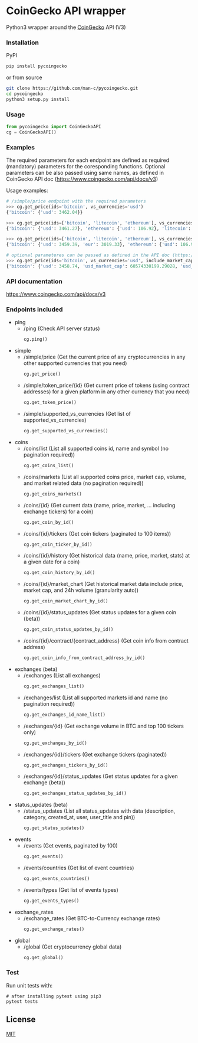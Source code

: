 # CoinGecko API wrapper

Python3 wrapper around the [CoinGecko](https://www.coingecko.com/) API (V3)

### Installation
PyPI
```bash
pip install pycoingecko
```
or from source
```bash
git clone https://github.com/man-c/pycoingecko.git
cd pycoingecko
python3 setup.py install
```

### Usage

```python
from pycoingecko import CoinGeckoAPI
cg = CoinGeckoAPI()
```

### Examples
The required parameters for each endpoint are defined as required (mandatory) parameters for the coresponding functions.
Optional parameters can be also passed using same names, as defined in CoinGecko API doc (https://www.coingecko.com/api/docs/v3)

Usage examples:
```python
# /simple/price endpoint with the required parameters
>>> cg.get_price(ids='bitcoin', vs_currencies='usd')
{'bitcoin': {'usd': 3462.04}}

>>> cg.get_price(ids=['bitcoin', 'litecoin', 'ethereum'], vs_currencies='usd')
{'bitcoin': {'usd': 3461.27}, 'ethereum': {'usd': 106.92}, 'litecoin': {'usd': 32.72}}

>>> cg.get_price(ids=['bitcoin', 'litecoin', 'ethereum'], vs_currencies=['usd', 'eur'])
{'bitcoin': {'usd': 3459.39, 'eur': 3019.33}, 'ethereum': {'usd': 106.91, 'eur': 93.31}, 'litecoin': {'usd': 32.72, 'eur': 28.56}}

# optional parameteres can be passed as defined in the API doc (https://www.coingecko.com/api/docs/v3)
>>> cg.get_price(ids='bitcoin', vs_currencies='usd', include_market_cap='true', include_24hr_vol='true', include_24hr_change='true', include_last_updated_at='true')
{'bitcoin': {'usd': 3458.74, 'usd_market_cap': 60574330199.29028, 'usd_24h_vol': 4182664683.6247883, 'usd_24h_change': 1.2295378479069035, 'last_updated_at': 1549071865}}
```

### API documentation
https://www.coingecko.com/api/docs/v3

### Endpoints included
- ping
  - /ping (Check API server status)
    ```python 
    cg.ping()
    ```
- simple
  - /simple/price (Get the current price of any cryptocurrencies in any other supported currencies that you need)
    ```python 
    cg.get_price()
    ```
  - /simple/token_price/{id} (Get current price of tokens (using contract addresses) for a given platform in any other currency that you need)
    ```python 
    cg.get_token_price()
    ```  
  - /simple/supported_vs_currencies (Get list of supported_vs_currencies)
    ```python 
    cg.get_supported_vs_currencies()
    ```
- coins
  - /coins/list (List all supported coins id, name and symbol (no pagination required))
    ```python 
    cg.get_coins_list()
    ```
  - /coins/markets (List all supported coins price, market cap, volume, and market related data (no pagination required))
    ```python 
    cg.get_coins_markets()
    ```
  - /coins/{id} (Get current data (name, price, market, ... including exchange tickers) for a coin)
    ```python 
    cg.get_coin_by_id()
    ```
  - /coins/{id}/tickers (Get coin tickers (paginated to 100 items))
    ```python 
    cg.get_coin_ticker_by_id()
    ```
  - /coins/{id}/history (Get historical data (name, price, market, stats) at a given date for a coin)
    ```python 
    cg.get_coin_history_by_id()
    ```
  - /coins/{id}/market_chart (Get historical market data include price, market cap, and 24h volume (granularity auto))
    ```python 
    cg.get_coin_market_chart_by_id()
    ```
  - /coins/{id}/status_updates (Get status updates for a given coin (beta))
    ```python 
    cg.get_coin_status_updates_by_id()
    ```
  - /coins/{id}/contract/{contract_address} (Get coin info from contract address)
    ```python 
    cg.get_coin_info_from_contract_address_by_id()
    ```
- exchanges (beta)
  - /exchanges (List all exchanges)
    ```python
    cg.get_exchanges_list()
    ```
  - /exchanges/list (List all supported markets id and name (no pagination required))
    ```python
    cg.get_exchanges_id_name_list()
    ```
  - /exchanges/{id} (Get exchange volume in BTC and top 100 tickers only)
    ```python
    cg.get_exchanges_by_id()
    ```
  - /exchanges/{id}/tickers (Get exchange tickers (paginated))
    ```python
    cg.get_exchanges_tickers_by_id()
    ```
  - /exchanges/{id}/status_updates (Get status updates for a given exchange (beta))
    ```python
    cg.get_exchanges_status_updates_by_id()
    ```
- status_updates (beta)
  - /status_updates (List all status_updates with data (description, category, created_at, user, user_title and pin))
    ```python
    cg.get_status_updates()
    ```
- events
  - /events (Get events, paginated by 100)
    ```python
    cg.get_events()
    ```
  - /events/countries (Get list of event countries)
    ```python
    cg.get_events_countries()
    ```
  - /events/types (Get list of events types)
    ```python
    cg.get_events_types()
    ```
- exchange_rates
  - /exchange_rates (Get BTC-to-Currency exchange rates)
    ```python
    cg.get_exchange_rates()
    ```
- global
  - /global (Get cryptocurrency global data)
    ```python
    cg.get_global()
    ```

### Test

Run unit tests with:

```
# after installing pytest using pip3
pytest tests
```

## License
[MIT](https://choosealicense.com/licenses/mit/)
